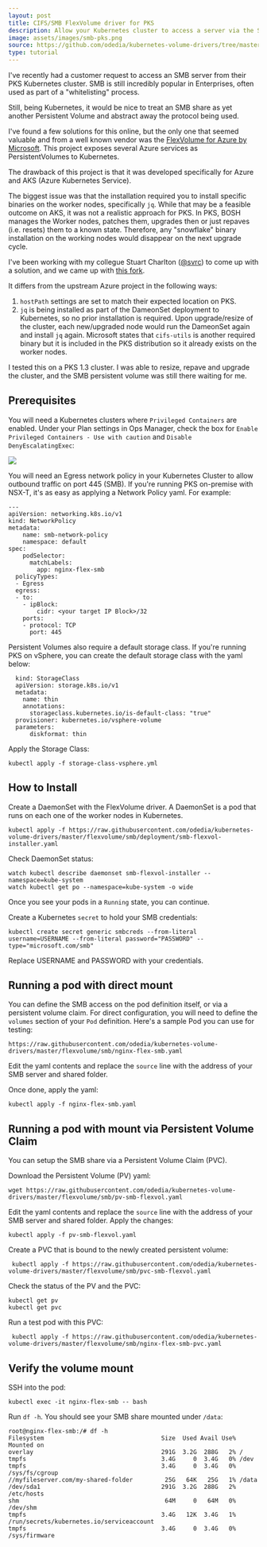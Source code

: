 ```yaml
---
layout: post
title: CIFS/SMB FlexVolume driver for PKS
description: Allow your Kubernetes cluster to access a server via the SMB protocol using Kubernetes Persistent Volumes
image: assets/images/smb-pks.png
source: https://github.com/odedia/kubernetes-volume-drivers/tree/master/flexvolume/smb
type: tutorial
---
```


I've recently had a customer request to access an SMB server from their PKS Kubernetes cluster. SMB is still incredibly popular in Enterprises, often used as part of a "whitelisting" process.

Still, being Kubernetes, it would be nice to treat an SMB share as yet another Persistent Volume and abstract away the protocol being used.

I've found a few solutions for this online, but the only one that seemed valuable and from a well known vendor was the [FlexVolume for Azure by Microsoft](https://github.com/Azure/kubernetes-volume-drivers). This project exposes several Azure services as PersistentVolumes to Kubernetes.

The drawback of this project is that it was developed specifically for Azure and AKS (Azure Kubernetes Service).

The biggest issue was that the installation required you to install specific binaries on the worker nodes, specifically `jq`. While that may be a feasible outcome on AKS, it was not a realistic approach for PKS. In PKS, BOSH manages the Worker nodes, patches them, upgrades then or just repaves (i.e. resets) them to a known state. Therefore, any "snowflake" binary installation on the working nodes would disappear on the next upgrade cycle.

I've been working with my collegue Stuart Charlton ([@svrc](https://twitter.com/svrc?lang=en)) to come up with a solution, and we came up with [this fork](https://github.com/odedia/kubernetes-volume-drivers/tree/master/flexvolume/smb).

It differs from the upstream Azure project in the following ways:

1. `hostPath` settings are set to match their expected location on PKS.
2. `jq` is being installed as part of the DameonSet deployment to Kubernetes, so no prior installation is required. Upon upgrade/resize of the cluster, each new/upgraded node would run the DameonSet again and install `jq` again. Microsoft states that  `cifs-utils` is another required binary but it is included in the PKS distribution so it already exists on the worker nodes.

I tested this on a PKS 1.3 cluster. I was able to resize, repave and upgrade the cluster, and the SMB persistent volume was still there waiting for me.

## Prerequisites
You will need a Kubernetes clusters where `Privileged Containers` are enabled. Under your Plan settings in Ops Manager, check the box for `Enable Privileged Containers - Use with caution` and `Disable DenyEscalatingExec`:

![]({{page.base_url}}/assets/images/privileged-containers.png)

You will need an Egress network policy in your Kubernetes Cluster to allow outbound traffic on port 445 (SMB). If you're running PKS on-premise with NSX-T, it's as easy as applying a Network Policy yaml. For example:

```
---
apiVersion: networking.k8s.io/v1
kind: NetworkPolicy
metadata:
    name: smb-network-policy
    namespace: default
spec:
    podSelector:
      matchLabels:
        app: nginx-flex-smb
  policyTypes:
  - Egress
  egress:
  - to:
    - ipBlock:
        cidr: <your target IP Block>/32
    ports:
    - protocol: TCP
      port: 445

```

Persistent Volumes also require a default storage class. If you're running PKS on vSphere, you can create the default storage class with the yaml below:

```
  kind: StorageClass
  apiVersion: storage.k8s.io/v1
  metadata:
    name: thin
    annotations:
      storageclass.kubernetes.io/is-default-class: "true"
  provisioner: kubernetes.io/vsphere-volume
  parameters:
      diskformat: thin

```

Apply the Storage Class:

```
kubectl apply -f storage-class-vsphere.yml
```

## How to Install

Create a DaemonSet with the FlexVolume driver. A DaemonSet is a pod that runs on each one of the worker nodes in Kubernetes.

```
kubectl apply -f https://raw.githubusercontent.com/odedia/kubernetes-volume-drivers/master/flexvolume/smb/deployment/smb-flexvol-installer.yaml
```

Check DaemonSet status:

```
watch kubectl describe daemonset smb-flexvol-installer --namespace=kube-system
watch kubectl get po --namespace=kube-system -o wide
```
Once you see your pods in a `Running` state, you can continue.

Create a Kubernetes `secret` to hold your SMB credentials:

```
kubectl create secret generic smbcreds --from-literal username=USERNAME --from-literal password="PASSWORD" --type="microsoft.com/smb"
```
Replace USERNAME and PASSWORD with your credentials.

## Running a pod with direct mount

You can define the SMB access on the pod definition itself, or via a persistent volume claim. For direct configuration, you will need to define the `volumes` section of your `Pod` definition. Here's  a sample Pod you can use for testing:

```
https://raw.githubusercontent.com/odedia/kubernetes-volume-drivers/master/flexvolume/smb/nginx-flex-smb.yaml
```

Edit the yaml contents and replace the `source` line with the address of your SMB server and shared folder.

Once done, apply the yaml:

```
kubectl apply -f nginx-flex-smb.yaml
```

## Running a pod with mount via Persistent Volume Claim

You can setup the SMB share via a Persistent Volume Claim (PVC). 

Download the Persistent Volume (PV) yaml:

```
wget https://raw.githubusercontent.com/odedia/kubernetes-volume-drivers/master/flexvolume/smb/pv-smb-flexvol.yaml
```

Edit the yaml contents and replace the `source` line with the address of your SMB server and shared folder. Apply the changes:

```
kubectl apply -f pv-smb-flexvol.yaml
```

Create a PVC that is bound to the newly created persistent volume:
```
 kubectl apply -f https://raw.githubusercontent.com/odedia/kubernetes-volume-drivers/master/flexvolume/smb/pvc-smb-flexvol.yaml
```

Check the status of the PV and the PVC:

```
kubectl get pv
kubectl get pvc
```

Run a test pod with this PVC:

```
 kubectl apply -f https://raw.githubusercontent.com/odedia/kubernetes-volume-drivers/master/flexvolume/smb/nginx-flex-smb-pvc.yaml
```

## Verify the volume mount

SSH into the pod:

```
kubectl exec -it nginx-flex-smb -- bash
```

Run `df -h`. You should see your SMB share mounted under `/data`:

```
root@nginx-flex-smb:/# df -h
Filesystem                                 Size  Used Avail Use% Mounted on
overlay                                    291G  3.2G  288G   2% /
tmpfs                                      3.4G     0  3.4G   0% /dev
tmpfs                                      3.4G     0  3.4G   0% /sys/fs/cgroup
//myfileserver.com/my-shared-folder   		25G   64K   25G   1% /data
/dev/sda1                                  291G  3.2G  288G   2% /etc/hosts
shm                                         64M     0   64M   0% /dev/shm
tmpfs                                      3.4G   12K  3.4G   1% /run/secrets/kubernetes.io/serviceaccount
tmpfs                                      3.4G     0  3.4G   0% /sys/firmware
```


